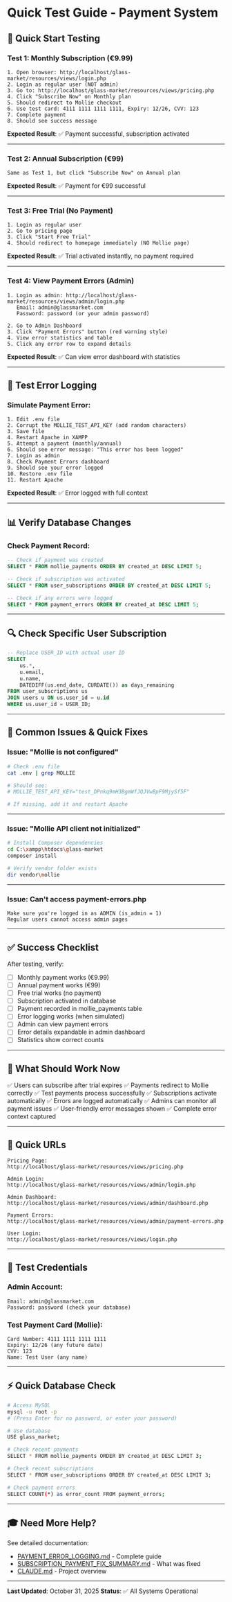 # Quick Test Guide - Payment System

## 🚀 Quick Start Testing

### Test 1: Monthly Subscription (€9.99)

```
1. Open browser: http://localhost/glass-market/resources/views/login.php
2. Login as regular user (NOT admin)
3. Go to: http://localhost/glass-market/resources/views/pricing.php
4. Click "Subscribe Now" on Monthly plan
5. Should redirect to Mollie checkout
6. Use test card: 4111 1111 1111 1111, Expiry: 12/26, CVV: 123
7. Complete payment
8. Should see success message
```

**Expected Result**: ✅ Payment successful, subscription activated

---

### Test 2: Annual Subscription (€99)

```
Same as Test 1, but click "Subscribe Now" on Annual plan
```

**Expected Result**: ✅ Payment for €99 successful

---

### Test 3: Free Trial (No Payment)

```
1. Login as regular user
2. Go to pricing page
3. Click "Start Free Trial"
4. Should redirect to homepage immediately (NO Mollie page)
```

**Expected Result**: ✅ Trial activated instantly, no payment required

---

### Test 4: View Payment Errors (Admin)

```
1. Login as admin: http://localhost/glass-market/resources/views/admin/login.php
   Email: admin@glassmarket.com
   Password: password (or your admin password)

2. Go to Admin Dashboard
3. Click "Payment Errors" button (red warning style)
4. View error statistics and table
5. Click any error row to expand details
```

**Expected Result**: ✅ Can view error dashboard with statistics

---

## 🧪 Test Error Logging

### Simulate Payment Error:

```
1. Edit .env file
2. Corrupt the MOLLIE_TEST_API_KEY (add random characters)
3. Save file
4. Restart Apache in XAMPP
5. Attempt a payment (monthly/annual)
6. Should see error message: "This error has been logged"
7. Login as admin
8. Check Payment Errors dashboard
9. Should see your error logged
10. Restore .env file
11. Restart Apache
```

**Expected Result**: ✅ Error logged with full context

---

## 📊 Verify Database Changes

### Check Payment Record:

```sql
-- Check if payment was created
SELECT * FROM mollie_payments ORDER BY created_at DESC LIMIT 5;

-- Check if subscription was activated
SELECT * FROM user_subscriptions ORDER BY created_at DESC LIMIT 5;

-- Check if any errors were logged
SELECT * FROM payment_errors ORDER BY created_at DESC LIMIT 5;
```

---

## 🔍 Check Specific User Subscription

```sql
-- Replace USER_ID with actual user ID
SELECT
    us.*,
    u.email,
    u.name,
    DATEDIFF(us.end_date, CURDATE()) as days_remaining
FROM user_subscriptions us
JOIN users u ON us.user_id = u.id
WHERE us.user_id = USER_ID;
```

---

## 🐛 Common Issues & Quick Fixes

### Issue: "Mollie is not configured"

```bash
# Check .env file
cat .env | grep MOLLIE

# Should see:
# MOLLIE_TEST_API_KEY="test_DPnkq9mH3BgmWfJQJVwBpF9MjySf5F"

# If missing, add it and restart Apache
```

---

### Issue: "Mollie API client not initialized"

```bash
# Install Composer dependencies
cd C:\xampp\htdocs\glass-market
composer install

# Verify vendor folder exists
dir vendor\mollie
```

---

### Issue: Can't access payment-errors.php

```
Make sure you're logged in as ADMIN (is_admin = 1)
Regular users cannot access admin pages
```

---

## ✅ Success Checklist

After testing, verify:

- [ ] Monthly payment works (€9.99)
- [ ] Annual payment works (€99)
- [ ] Free trial works (no payment)
- [ ] Subscription activated in database
- [ ] Payment recorded in mollie_payments table
- [ ] Error logging works (when simulated)
- [ ] Admin can view payment errors
- [ ] Error details expandable in admin dashboard
- [ ] Statistics show correct counts

---

## 🎯 What Should Work Now

✅ Users can subscribe after trial expires
✅ Payments redirect to Mollie correctly
✅ Test payments process successfully
✅ Subscriptions activate automatically
✅ Errors are logged automatically
✅ Admins can monitor all payment issues
✅ User-friendly error messages shown
✅ Complete error context captured

---

## 📱 Quick URLs

```
Pricing Page:
http://localhost/glass-market/resources/views/pricing.php

Admin Login:
http://localhost/glass-market/resources/views/admin/login.php

Admin Dashboard:
http://localhost/glass-market/resources/views/admin/dashboard.php

Payment Errors:
http://localhost/glass-market/resources/views/admin/payment-errors.php

User Login:
http://localhost/glass-market/resources/views/login.php
```

---

## 🔑 Test Credentials

### Admin Account:
```
Email: admin@glassmarket.com
Password: password (check your database)
```

### Test Payment Card (Mollie):
```
Card Number: 4111 1111 1111 1111
Expiry: 12/26 (any future date)
CVV: 123
Name: Test User (any name)
```

---

## ⚡ Quick Database Check

```bash
# Access MySQL
mysql -u root -p
# (Press Enter for no password, or enter your password)

# Use database
USE glass_market;

# Check recent payments
SELECT * FROM mollie_payments ORDER BY created_at DESC LIMIT 3;

# Check recent subscriptions
SELECT * FROM user_subscriptions ORDER BY created_at DESC LIMIT 3;

# Check payment errors
SELECT COUNT(*) as error_count FROM payment_errors;
```

---

## 🎓 Need More Help?

See detailed documentation:
- [PAYMENT_ERROR_LOGGING.md](PAYMENT_ERROR_LOGGING.md) - Complete guide
- [SUBSCRIPTION_PAYMENT_FIX_SUMMARY.md](SUBSCRIPTION_PAYMENT_FIX_SUMMARY.md) - What was fixed
- [CLAUDE.md](CLAUDE.md) - Project overview

---

**Last Updated**: October 31, 2025
**Status**: ✅ All Systems Operational
